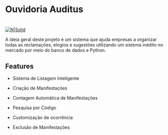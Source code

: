 # Ouvidoria Auditus

#
[![N|Solid](https://www.python.org/static/community_logos/python-logo.png)](https://nodesource.com/products/nsolid)



A ideia geral deste projeto é um sistema que ajuda empresas a organizar todas as reclamações, elogios e sugestões utilizando um sistema inédito no mercado por meio do banco de dados e Python.


## Features

- Sistema de Listagem Inteligente

- Criação de Manifestações
- Contagem Automática de Manifestações
- Pesquisa por Código
- Customização de ocorrência
- Exclusão de Manifestações

